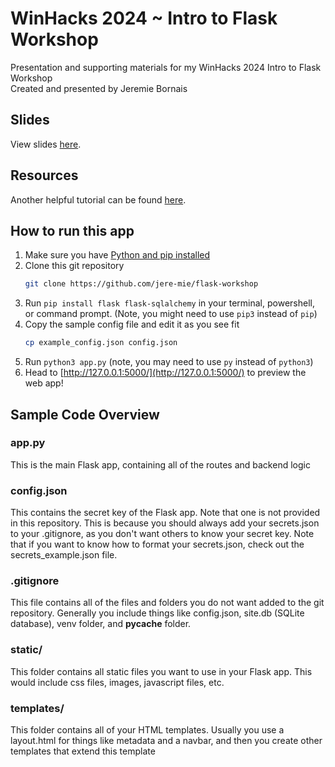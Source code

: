 # WinHacks 2024 ~ Intro to Flask Workshop

Presentation and supporting materials for my WinHacks 2024 Intro to Flask Workshop  
Created and presented by Jeremie Bornais

## Slides

View slides [here](docs/slides.pdf).

## Resources

Another helpful tutorial can be found [here](https://www.youtube.com/watch?v=Z1RJmh_OqeA).

## How to run this app

1. Make sure you have [Python and pip installed](https://www.python.org/)
2. Clone this git repository
    ```bash
    git clone https://github.com/jere-mie/flask-workshop
    ```
3. Run `pip install flask flask-sqlalchemy` in your terminal, powershell, or command prompt. (Note, you might need to use `pip3` instead of `pip`)
4. Copy the sample config file and edit it as you see fit
    ```bash
    cp example_config.json config.json
    ```
5. Run `python3 app.py` (note, you may need to use `py` instead of `python3`)
6. Head to [http://127.0.0.1:5000/](http://127.0.0.1:5000/) to preview the web app!

## Sample Code Overview

### app.py

This is the main Flask app, containing all of the routes and backend logic

### config.json

This contains the secret key of the Flask app. Note that one is not provided in this repository. This is because you should always add your secrets.json to your .gitignore, as you don't want others to know your secret key. Note that if you want to know how to format your secrets.json, check out the secrets_example.json file.

### .gitignore

This file contains all of the files and folders you do not want added to the git repository. Generally you include things like config.json, site.db (SQLite database), venv folder, and __pycache__ folder.

### static/

This folder contains all static files you want to use in your Flask app. This would include css files, images, javascript files, etc.

### templates/

This folder contains all of your HTML templates. Usually you use a layout.html for things like metadata and a navbar, and then you create other templates that extend this template
